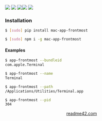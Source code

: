 <!--
https://readme42.com
-->



[![](https://img.shields.io/badge/OS-macOS-blue.svg?longCache=True)]()
[![](https://img.shields.io/pypi/v/mac-app-frontmost.svg?maxAge=3600)](https://pypi.org/project/mac-app-frontmost/)
[![](https://img.shields.io/npm/v/mac-app-frontmost.svg?maxAge=3600)](https://www.npmjs.com/package/mac-app-frontmost)[![](https://img.shields.io/badge/License-Unlicense-blue.svg?longCache=True)](https://unlicense.org/)
[![](https://github.com/andrewp-as-is/mac-app-frontmost/workflows/tests42/badge.svg)](https://github.com/andrewp-as-is/mac-app-frontmost/actions)

### Installation
```bash
$ [sudo] pip install mac-app-frontmost
```

```bash
$ [sudo] npm i -g mac-app-frontmost
```

#### Examples
```bash
$ app-frontmost --bundleid
com.apple.Terminal

$ app-frontmost --name
Terminal

$ app-frontmost --path
/Applications/Utilities/Terminal.app

$ app-frontmost --pid
304
```

<p align="center">
    <a href="https://readme42.com/">readme42.com</a>
</p>
